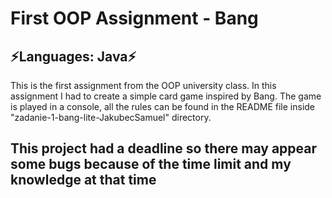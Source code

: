 # First OOP Assignment - Bang
## ⚡Languages: Java⚡
This is the first assignment from the OOP university class. In this assignment I had to create a simple card game inspired
by Bang. The game is played in a console, all the rules can be found in the README file inside "zadanie-1-bang-lite-JakubecSamuel" directory.
## This project had a deadline so there may appear some bugs because of the time limit and my knowledge at that time
